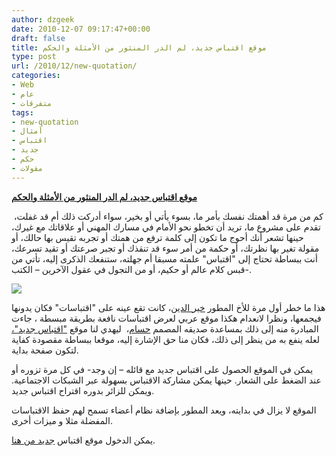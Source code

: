 ```yaml
---
author: dzgeek
date: 2010-12-07 09:17:47+00:00
draft: false
title: موقع اقتباس جديد، لم الدر المنثور من الأمثلة والحكم
type: post
url: /2010/12/new-quotation/
categories:
- Web
- عام
- متفرقات
tags:
- new-quotation
- أمثال
- اقتباس
- جديد
- حكم
- مقولات
---
```


**[موقع اقتباس جديد، لم الدر المنثور من الأمثلة والحكم](https://www.it-scoop.com/2010/12/new-quotation/)**


كم من مرة قد أهمتك نفسك بأمر ما، بسوء يأتي أو بخير، سواء أدركت ذلك أم قد غفلت،  تقدم على مشروع ما، تريد أن تخطو نحو الأمام في مسارك المهني أو علاقاتك مع غيرك، حينها تشعر أنك أحوج ما تكون إلى كلمة ترفع من همتك أو تجربه تقيس بها حالك، أو مقولة تغير بها نظرتك، أو حكمة من أمر سوء قد تنقذك أو تجبر صرعتك أو تقيد تسرعك، أنت ببساطة تحتاج إلى "اقتباس" علمته مسبقا أم جهلته، ستنفعك الذكرى إليه، تأتي من قبس كلام عالم أو حكيم، أو من التجول في عقول الآخرين – الكتب-.

[![](https://www.it-scoop.com/wp-content/uploads/2010/12/new-quotation.png)
](https://www.it-scoop.com/2010/12/new-quotation/)

هذا ما خطر أول مرة للأخ المطور [خير الدين](http://twitter.com/KheirEddine23)، كانت تقع عينه على "اقتباسات" فكان يدونها فيجمعها، ونظرا لانعدام هكذا موقع عربي لعرض اقتباسات نافعة بطريقة مبسطة ، جاءت المبادرة منه إلى ذلك بمساعدة صديقه المصمم [حسام](http://twitter.com/HoussemTeghri)،  ليهدي لنا موقع ["اقتباس جديد"،](http://www.new-quotation.com/) لعله ينفع به من ينظر إلى ذلك، فكان منا حق الإشارة إليه، موقعا ببساطة مقصودة كفاية لتكون صفحة بداية.

يمكن في الموقع الحصول على اقتباس جديد مع قائله – إن وجد- في كل مرة تزوره أو عند الضغط على الشعار. حينها يمكن مشاركة الاقتباس بسهولة عبر الشبكات الاجتماعية. ويمكن للزائر بدوره اقتراح اقتباس جديد.

الموقع لا يزال في بدايته، ويعد المطور بإضافة نظام أعضاء تسمح لهم حفظ الاقتباسات المفضلة مثلا و ميزات أخرى.

يمكن الدخول موقع اقتباس [جديد من هنا](http://www.new-quotation.com/).
